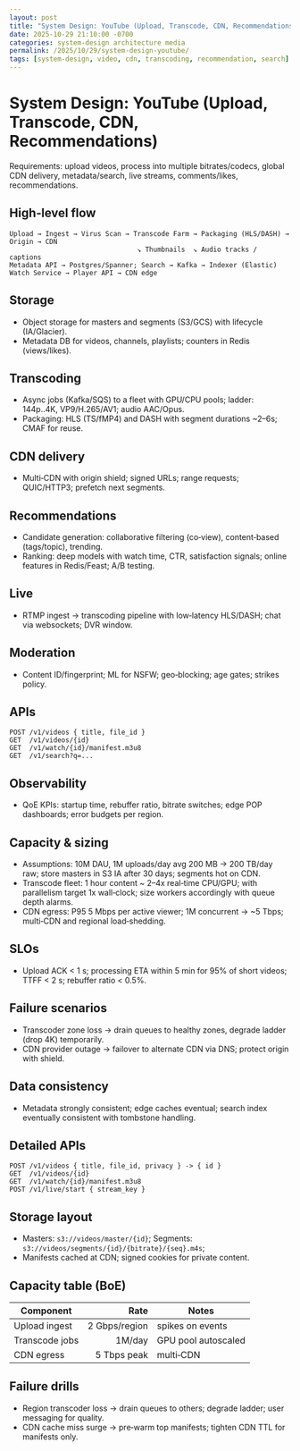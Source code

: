 ```yaml
---
layout: post
title: "System Design: YouTube (Upload, Transcode, CDN, Recommendations)"
date: 2025-10-29 21:10:00 -0700
categories: system-design architecture media
permalink: /2025/10/29/system-design-youtube/
tags: [system-design, video, cdn, transcoding, recommendation, search]
---
```


# System Design: YouTube (Upload, Transcode, CDN, Recommendations)

Requirements: upload videos, process into multiple bitrates/codecs, global CDN delivery, metadata/search, live streams, comments/likes, recommendations.

## High‑level flow

```
Upload → Ingest → Virus Scan → Transcode Farm → Packaging (HLS/DASH) → Origin → CDN
                                ↘ Thumbnails  ↘ Audio tracks / captions
Metadata API → Postgres/Spanner; Search → Kafka → Indexer (Elastic)
Watch Service → Player API → CDN edge
```

## Storage

- Object storage for masters and segments (S3/GCS) with lifecycle (IA/Glacier).
- Metadata DB for videos, channels, playlists; counters in Redis (views/likes).

## Transcoding

- Async jobs (Kafka/SQS) to a fleet with GPU/CPU pools; ladder: 144p..4K, VP9/H.265/AV1; audio AAC/Opus.
- Packaging: HLS (TS/fMP4) and DASH with segment durations ~2–6s; CMAF for reuse.

## CDN delivery

- Multi‑CDN with origin shield; signed URLs; range requests; QUIC/HTTP3; prefetch next segments.

## Recommendations

- Candidate generation: collaborative filtering (co‑view), content‑based (tags/topic), trending.
- Ranking: deep models with watch time, CTR, satisfaction signals; online features in Redis/Feast; A/B testing.

## Live

- RTMP ingest → transcoding pipeline with low‑latency HLS/DASH; chat via websockets; DVR window.

## Moderation

- Content ID/fingerprint; ML for NSFW; geo‑blocking; age gates; strikes policy.

## APIs

```http
POST /v1/videos { title, file_id }
GET  /v1/videos/{id}
GET  /v1/watch/{id}/manifest.m3u8
GET  /v1/search?q=...
```

## Observability

- QoE KPIs: startup time, rebuffer ratio, bitrate switches; edge POP dashboards; error budgets per region.

## Capacity & sizing

- Assumptions: 10M DAU, 1M uploads/day avg 200 MB → 200 TB/day raw; store masters in S3 IA after 30 days; segments hot on CDN.
- Transcode fleet: 1 hour content ~ 2–4x real‑time CPU/GPU; with parallelism target 1x wall‑clock; size workers accordingly with queue depth alarms.
- CDN egress: P95 5 Mbps per active viewer; 1M concurrent → ~5 Tbps; multi‑CDN and regional load‑shedding.

## SLOs

- Upload ACK < 1 s; processing ETA within 5 min for 95% of short videos; TTFF < 2 s; rebuffer ratio < 0.5%.

## Failure scenarios

- Transcoder zone loss → drain queues to healthy zones, degrade ladder (drop 4K) temporarily.
- CDN provider outage → failover to alternate CDN via DNS; protect origin with shield.

## Data consistency

- Metadata strongly consistent; edge caches eventual; search index eventually consistent with tombstone handling.

## Detailed APIs

```http
POST /v1/videos { title, file_id, privacy } -> { id }
GET  /v1/videos/{id}
GET  /v1/watch/{id}/manifest.m3u8
POST /v1/live/start { stream_key }
```

## Storage layout

- Masters: `s3://videos/master/{id}`; Segments: `s3://videos/segments/{id}/{bitrate}/{seq}.m4s`;
- Manifests cached at CDN; signed cookies for private content.

## Capacity table (BoE)

| Component | Rate | Notes |
|---|---:|---|
| Upload ingest | 2 Gbps/region | spikes on events |
| Transcode jobs | 1M/day | GPU pool autoscaled |
| CDN egress | 5 Tbps peak | multi‑CDN |

## Failure drills

- Region transcoder loss → drain queues to others; degrade ladder; user messaging for quality.
- CDN cache miss surge → pre‑warm top manifests; tighten CDN TTL for manifests only.
